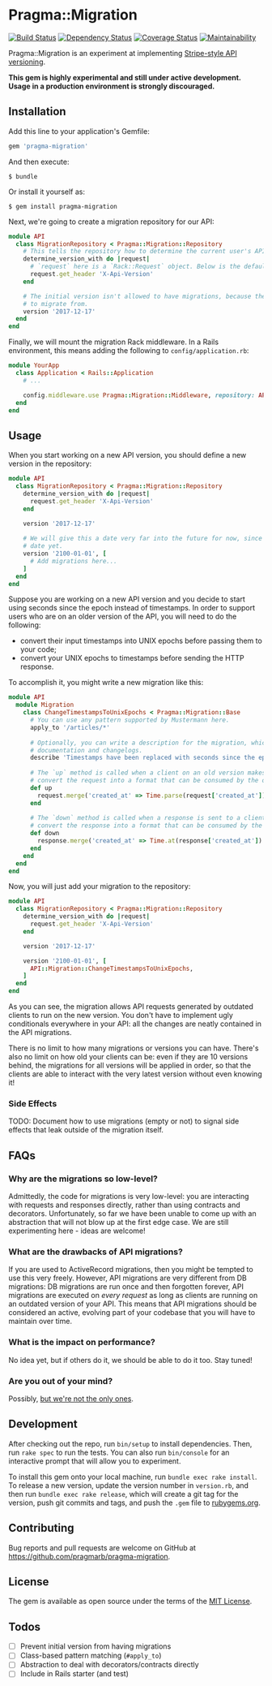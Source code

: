 # Pragma::Migration

[![Build Status](https://travis-ci.org/pragmarb/pragma-migration.svg?branch=master)](https://travis-ci.org/pragmarb/pragma-migration)
[![Dependency Status](https://gemnasium.com/badges/github.com/pragmarb/pragma-migration.svg)](https://gemnasium.com/github.com/pragmarb/pragma-migration)
[![Coverage Status](https://coveralls.io/repos/github/pragmarb/pragma-migration/badge.svg?branch=master)](https://coveralls.io/github/pragmarb/pragma-migration?branch=master)
[![Maintainability](https://api.codeclimate.com/v1/badges/e51e8d7489eb72ab97ba/maintainability)](https://codeclimate.com/github/pragmarb/pragma-migration/maintainability)

Pragma::Migration is an experiment at implementing [Stripe-style API versioning](https://stripe.com/blog/api-versioning).

**This gem is highly experimental and still under active development. Usage in a production environment is strongly discouraged.**

## Installation

Add this line to your application's Gemfile:

```ruby
gem 'pragma-migration'
```

And then execute:

    $ bundle

Or install it yourself as:

    $ gem install pragma-migration

Next, we're going to create a migration repository for our API:

```ruby
module API
  class MigrationRepository < Pragma::Migration::Repository
    # This tells the repository how to determine the current user's API version.
    determine_version_with do |request|
      # `request` here is a `Rack::Request` object. Below is the default implementation.
      request.get_header 'X-Api-Version'
    end

    # The initial version isn't allowed to have migrations, because there is nothing
    # to migrate from.
    version '2017-12-17'
  end
end
```

Finally, we will mount the migration Rack middleware. In a Rails environment, this means adding the
following to `config/application.rb`:

```ruby
module YourApp
  class Application < Rails::Application
    # ...

    config.middleware.use Pragma::Migration::Middleware, repository: API::MigrationRepository
  end
end
```

## Usage

When you start working on a new API version, you should define a new version in the repository:

```ruby
module API
  class MigrationRepository < Pragma::Migration::Repository
    determine_version_with do |request|
      request.get_header 'X-Api-Version'
    end

    version '2017-12-17'
    
    # We will give this a date very far into the future for now, since we don't know the release
    # date yet. 
    version '2100-01-01', [
      # Add migrations here...
    ]
  end
end
```

Suppose you are working on a new API version and you decide to start using seconds since the epoch 
instead of timestamps. In order to support users who are on an older version of the API, you will
need to do the following:

- convert their input timestamps into UNIX epochs before passing them to your code;
- convert your UNIX epochs to timestamps before sending the HTTP response.

To accomplish it, you might write a new migration like this:

```ruby
module API
  module Migration
    class ChangeTimestampsToUnixEpochs < Pragma::Migration::Base
      # You can use any pattern supported by Mustermann here.
      apply_to '/articles/*'
      
      # Optionally, you can write a description for the migration, which you can use for
      # documentation and changelogs.
      describe 'Timestamps have been replaced with seconds since the epoch in the Articles API.' 
      
      # The `up` method is called when a client on an old version makes a request, and should
      # convert the request into a format that can be consumed by the operation.
      def up
        request.merge('created_at' => Time.parse(request['created_at']).to_i)
      end
      
      # The `down` method is called when a response is sent to a client on an old version, and
      # convert the response into a format that can be consumed by the client.
      def down
        response.merge('created_at' => Time.at(response['created_at']).iso8601)
      end
    end
  end
end
```

Now, you will just add your migration to the repository:

```ruby
module API
  class MigrationRepository < Pragma::Migration::Repository
    determine_version_with do |request|
      request.get_header 'X-Api-Version'
    end

    version '2017-12-17'

    version '2100-01-01', [
      API::Migration::ChangeTimestampsToUnixEpochs,
    ]
  end
end
```

As you can see, the migration allows API requests generated by outdated clients to run on the new
version. You don't have to implement ugly conditionals everywhere in your API: all the changes are
neatly contained in the API migrations.

There is no limit to how many migrations or versions you can have. There's also no limit on how old 
your clients can be: even if they are 10 versions behind, the migrations for all versions will be 
applied in order, so that the clients are able to interact with the very latest version without even 
knowing it!

### Side Effects

TODO: Document how to use migrations (empty or not) to signal side effects that leak outside of the
migration itself.

## FAQs

### Why are the migrations so low-level?

Admittedly, the code for migrations is very low-level: you are interacting with requests and 
responses directly, rather than using contracts and decorators. Unfortunately, so far we have been 
unable to come up with an abstraction that will not blow up at the first edge case. We are still 
experimenting here - ideas are welcome! 

### What are the drawbacks of API migrations?

If you are used to ActiveRecord migrations, then you might be tempted to use this very freely.
However, API migrations are very different from DB migrations: DB migrations are run once and then
forgotten forever, API migrations are executed on _every request_ as long as clients are running on
an outdated version of your API. This means that API migrations should be considered an active,
evolving part of your codebase that you will have to maintain over time.

### What is the impact on performance?

No idea yet, but if others do it, we should be able to do it too. Stay tuned!

### Are you out of your mind?

Possibly, [but we're not the only ones](https://stripe.com/blog/api-versioning).

## Development

After checking out the repo, run `bin/setup` to install dependencies. Then, run `rake spec` to run 
the tests. You can also run `bin/console` for an interactive prompt that will allow you to 
experiment.

To install this gem onto your local machine, run `bundle exec rake install`. To release a new 
version, update the version number in `version.rb`, and then run `bundle exec rake release`, which 
will create a git tag for the version, push git commits and tags, and push the `.gem` file to 
[rubygems.org](https://rubygems.org).

## Contributing

Bug reports and pull requests are welcome on GitHub at https://github.com/pragmarb/pragma-migration.

## License

The gem is available as open source under the terms of the [MIT License](http://opensource.org/licenses/MIT).

## Todos

- [ ] Prevent initial version from having migrations
- [ ] Class-based pattern matching (`#apply_to`)
- [ ] Abstraction to deal with decorators/contracts directly
- [ ] Include in Rails starter (and test)
